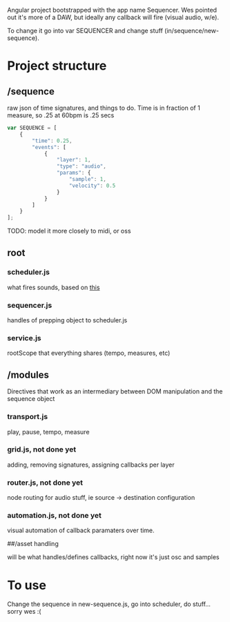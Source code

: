 Angular project bootstrapped with the app name Sequencer. Wes pointed out it's more of a DAW, but ideally any callback will fire (visual audio, w/e).

To change it go into var SEQUENCER and change stuff (in/sequence/new-sequence).


# Project structure

## /sequence

raw json of time signatures, and things to do. Time is in fraction of 1 measure, so .25 at 60bpm is .25 secs

```javascript
var SEQUENCE = [
	{
        "time": 0.25,
        "events": [
            {
                "layer": 1,
                "type": "audio",
                "params": {
                    "sample": 1,
                    "velocity": 0.5
                }
            }
        ]
    }
];
```

TODO: 
model it more closely to midi, or oss

## root

### scheduler.js
what fires sounds, based on [this](http://www.html5rocks.com/en/tutorials/audio/scheduling/)

### sequencer.js
handles of prepping object to scheduler.js

### service.js
rootScope that everything shares (tempo, measures, etc)

## /modules
Directives that work as an intermediary between DOM manipulation and the sequence object

### transport.js
play, pause, tempo, measure

### grid.js, not done yet
adding, removing signatures, assigning callbacks per layer

### router.js, not done yet
node routing for audio stuff, ie source -> destination configuration

### automation.js, not done yet
visual automation of callback paramaters over time.

##/asset handling

will be what handles/defines callbacks, right now it's just osc and samples


# To use
Change the sequence in new-sequence.js, go into scheduler, do stuff... sorry wes :(